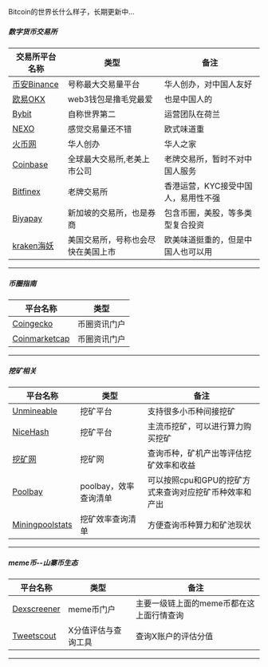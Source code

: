 Bitcoin的世界长什么样子，长期更新中...


##### 数字货币交易所

|交易所平台名称   | 类型|备注|
|----- | -----|-----|
|[币安Binance][1] | 号称最大交易量平台|华人创办，对中国人友好|
|[欧易OKX][3]  | web3钱包是撸毛党最爱|也是中国人的|
|[Bybit][4]  | 自称世界第二|运营团队在荷兰|
|[NEXO][5]  |感觉交易量还不错|欧式味道重|
|[火币网][6]  |华人创办|华人之家|
|[Coinbase][7]  |全球最大交易所,老美上市公司|老牌交易所，暂时不对中国人服务|
|[Bitfinex][8]  |老牌交易所|香港运营，KYC接受中国人，易用性不强|
|[Biyapay][9]  |新加坡的交易所，也是券商|包含币圈，美股，等多类型复合投资|
|[kraken海妖][21]  |美国交易所，号称也会尽快在美国上市|欧美味道挺重的，但是中国人也可以用|

---

##### 币圈指南

|平台名称   | 类型|
|----- | -----|
|[Coingecko][10] | 币圈资讯门户|
|[Coinmarketcap][11] | 币圈资讯门户|

---

##### 挖矿相关

|平台名称   | 类型|备注|
|----- | -----|-----|
|[Unmineable][12] | 挖矿平台|支持很多小币种间接挖矿|
|[NiceHash][13] | 挖矿平台|主流币挖矿，可以进行算力购买挖矿|
|[挖矿网][14] | 挖矿网|查询币种，矿机产出等评估挖矿效率和收益|
|[Poolbay][15] | poolbay，效率查询清单|可以按照cpu和GPU的挖矿方式来查询对应挖矿币种效率和产出|
|[Miningpoolstats][16] | 挖矿效率查询清单|方便查询币种算力和矿池现状|

---

##### meme币--山寨币生态

|平台名称   | 类型|备注|
|----- | -----|-----|
|[Dexscreener][20] | meme币门户|主要一级链上面的meme币都在这上面行情查询|
|[Tweetscout][22] | X分值评估与查询工具|查询X账户的评估分值|

---







[1]: https://www.binance.com/
[3]: https://www.okx.com
[4]: https://www.bybit.com/zh-CN
[5]: https://www.nexo.com

[2]: https://tushare.pro/register?reg=504952
[6]: https://www.htx.com

[7]: https://www.coinbase.com
[8]: https://www.bitfinex.com
[9]: https://www.biyapay.com
[10]: https://www.coingecko.com
[11]: https://coinmarketcap.com
[12]: https://unmineable.com
[13]: https://www.nicehash.com
[14]: https://minersns.com/mining-machine-list/
[15]: https://poolbay.com
[16]: https://miningpoolstats.com
[20]: https://dexscreener.com/

[21]: https://www.kraken.com
[22]: https://app.tweetscout.io/

